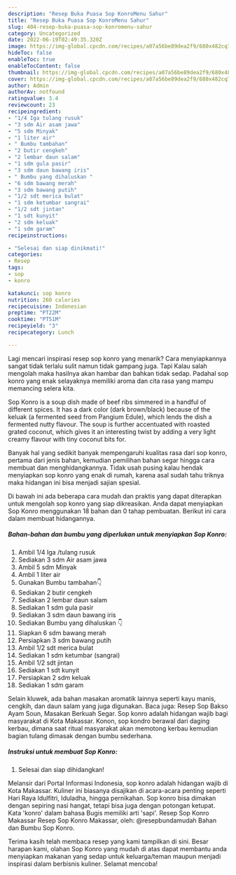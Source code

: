 ```yaml
---
description: "Resep Buka Puasa Sop KonroMenu Sahur"
title: "Resep Buka Puasa Sop KonroMenu Sahur"
slug: 404-resep-buka-puasa-sop-konromenu-sahur
category: Uncategorized
date: 2022-06-19T02:49:35.320Z
image: https://img-global.cpcdn.com/recipes/a07a56be89dea2f9/680x482cq70/sop-konro-foto-resep-utama.jpg
hideToc: false
enableToc: true
enableTocContent: false
thumbnail: https://img-global.cpcdn.com/recipes/a07a56be89dea2f9/680x482cq70/sop-konro-foto-resep-utama.jpg
cover: https://img-global.cpcdn.com/recipes/a07a56be89dea2f9/680x482cq70/sop-konro-foto-resep-utama.jpg
author: Admin
authorAv: notfound
ratingvalue: 3.4
reviewcount: 23
recipeingredient:
- "1/4 Iga tulang rusuk"
- "3 sdm Air asam jawa"
- "5 sdm Minyak"
- "1 liter air"
- " Bumbu tambahan"
- "2 butir cengkeh"
- "2 lembar daun salam"
- "1 sdm gula pasir"
- "3 sdm daun bawang iris"
- " Bumbu yang dihaluskan "
- "6 sdm bawang merah"
- "3 sdm bawang putih"
- "1/2 sdt merica bulat"
- "1 sdm ketumbar sangrai"
- "1/2 sdt jintan"
- "1 sdt kunyit"
- "2 sdm keluak"
- "1 sdm garam"
recipeinstructions:

- "Selesai dan siap dinikmati!"
categories:
- Resep
tags:
- sop
- konro

katakunci: sop konro 
nutrition: 260 calories
recipecuisine: Indonesian
preptime: "PT22M"
cooktime: "PT51M"
recipeyield: "3"
recipecategory: Lunch

---
```



Lagi mencari inspirasi resep sop konro yang menarik? Cara menyiapkannya sangat tidak terlalu sulit namun tidak gampang juga. Tapi Kalau salah mengolah maka hasilnya akan hambar dan bahkan tidak sedap. Padahal sop konro yang enak selayaknya memiliki aroma dan cita rasa yang mampu memancing selera kita.


Sop Konro is a soup dish made of beef ribs simmered in a handful of different spices. It has a dark color (dark brown/black) because of the keluak (a fermented seed from Pangium Edule), which lends the dish a fermented nutty flavour. The soup is further accentuated with roasted grated coconut, which gives it an interesting twist by adding a very light creamy flavour with tiny coconut bits for.

Banyak hal yang sedikit banyak mempengaruhi kualitas rasa dari sop konro, pertama dari jenis bahan, kemudian pemilihan bahan segar hingga cara membuat dan menghidangkannya. Tidak usah pusing kalau hendak menyiapkan sop konro yang enak di rumah, karena asal sudah tahu triknya maka hidangan ini bisa menjadi sajian spesial.


Di bawah ini ada beberapa cara mudah dan praktis yang dapat diterapkan untuk mengolah sop konro yang siap dikreasikan. Anda dapat menyiapkan Sop Konro menggunakan 18 bahan dan 0 tahap pembuatan. Berikut ini cara dalam membuat hidangannya.

<!--inarticleads1-->

##### Bahan-bahan dan bumbu yang diperlukan untuk menyiapkan Sop Konro:

1. Ambil 1/4 Iga /tulang rusuk
1. Sediakan 3 sdm Air asam jawa
1. Ambil 5 sdm Minyak
1. Ambil 1 liter air
1. Gunakan  Bumbu tambahan👇
1. Sediakan 2 butir cengkeh
1. Sediakan 2 lembar daun salam
1. Sediakan 1 sdm gula pasir
1. Sediakan 3 sdm daun bawang iris
1. Sediakan  Bumbu yang dihaluskan 👇
1. Siapkan 6 sdm bawang merah
1. Persiapkan 3 sdm bawang putih
1. Ambil 1/2 sdt merica bulat
1. Sediakan 1 sdm ketumbar (sangrai)
1. Ambil 1/2 sdt jintan
1. Sediakan 1 sdt kunyit
1. Persiapkan 2 sdm keluak
1. Sediakan 1 sdm garam


Selain kluwek, ada bahan masakan aromatik lainnya seperti kayu manis, cengkih, dan daun salam yang juga digunakan. Baca juga: Resep Sop Bakso Ayam Soun, Masakan Berkuah Segar. Sop konro adalah hidangan wajib bagi masyarakat di Kota Makassar. Konon, sop kondro berawal dari daging kerbau, dimana saat ritual masyarakat akan memotong kerbau kemudian bagian tulang dimasak dengan bumbu sederhana. 

<!--inarticleads2-->

##### Instruksi untuk membuat Sop Konro:


1. Selesai dan siap dihidangkan!

Melansir dari Portal Informasi Indonesia, sop konro adalah hidangan wajib di Kota Makassar. Kuliner ini biasanya disajikan di acara-acara penting seperti Hari Raya Idulfitri, Iduladha, hingga pernikahan. Sop konro bisa dimakan dengan sepiring nasi hangat, tetapi bisa juga dengan potongan ketupat. Kata &#39;konro&#39; dalam bahasa Bugis memiliki arti &#39;sapi&#39;. Resep Sop Konro Makassar Resep Sop Konro Makassar, oleh: @resepbundamudah⁣ Bahan dan Bumbu Sop Konro. 

Terima kasih telah membaca resep yang kami tampilkan di sini. Besar harapan kami, olahan Sop Konro yang mudah di atas dapat membantu anda menyiapkan makanan yang sedap untuk keluarga/teman maupun menjadi inspirasi dalam berbisnis kuliner. Selamat mencoba!
